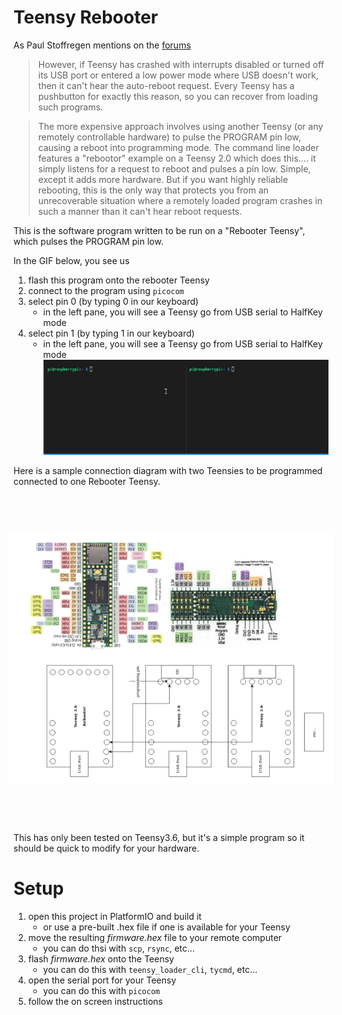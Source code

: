 # Teensy Rebooter
As Paul Stoffregen mentions on the [forums](https://forum.pjrc.com/threads/26929-Remote-reboot-user-code-update?p=57067&viewfull=1#post57067)

> However, if Teensy has crashed with interrupts disabled or turned off its USB port or entered a low power mode where USB doesn't work, then it can't hear the auto-reboot request. Every Teensy has a pushbutton for exactly this reason, so you can recover from loading such programs.

> The more expensive approach involves using another Teensy (or any remotely controllable hardware) to pulse the PROGRAM pin low, causing a reboot into programming mode. The command line loader features a "rebootor" example on a Teensy 2.0 which does this.... it simply listens for a request to reboot and pulses a pin low. Simple, except it adds more hardware. But if you want highly reliable rebooting, this is the only way that protects you from an unrecoverable situation where a remotely loaded program crashes in such a manner than it can't hear reboot requests.

This is the software program written to be run on a "Rebooter Teensy", which pulses the PROGRAM pin low.

In the GIF below, you see us
1. flash this program onto the rebooter Teensy
2. connect to the program using `picocom`
3. select pin 0 (by typing 0 in our keyboard)
    * in the left pane, you will see a Teensy go from USB serial to HalfKey mode
4. select pin 1 (by typing 1 in our keyboard)
    * in the left pane, you will see a Teensy go from USB serial to HalfKey mode
![Rebooter v0.0.2 gif](docs/rebooterv0.0.2.gif)

Here is a sample connection diagram with two Teensies to be programmed connected to one Rebooter Teensy.

<center>
<img src="docs/rebooter_teensy_setup_example.png" alt="Rebooter Teensy Setup Example" width="400"  style="transform:rotate(270deg);">
</center>

This has only been tested on Teensy3.6, but it's a simple program so it should be quick to modify for your hardware.

# Setup
1. open this project in PlatformIO and build it
    * or use a pre-built .hex file if one is available for your Teensy
2. move the resulting _firmware.hex_ file to your remote computer
    * you can do thsi with `scp`, `rsync`, etc...
3. flash _firmware.hex_ onto the Teensy
    * you can do this with `teensy_loader_cli`, `tycmd`, etc...
4. open the serial port for your Teensy
    * you can do this with `picocom`
5. follow the on screen instructions